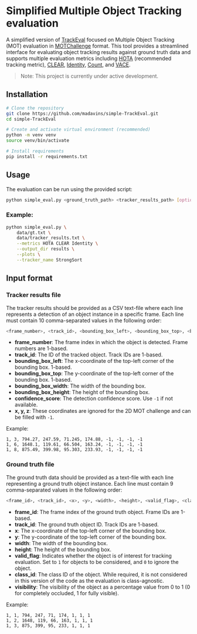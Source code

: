 
# Simplified Multiple Object Tracking evaluation
A simplified version of [TrackEval](https://github.com/JonathonLuiten/TrackEval) focused on Multiple Object Tracking (MOT) evaluation in [MOTChallenge](https://motchallenge.net/) format. This tool provides a streamlined interface for evaluating object tracking results against ground truth data and supports multiple evaluation metrics including [HOTA](https://link.springer.com/article/10.1007/s11263-020-01375-2) (recommended tracking metric), [CLEAR](https://link.springer.com/article/10.1155/2008/246309), [Identity](https://arxiv.org/abs/1609.01775), [Count](https://github.com/madavins/simple-trackEval/blob/main/trackeval/metrics/count.py), and [VACE](https://link.springer.com/chapter/10.1007/11612704_16).

> Note: This project is currently under active development.

## Installation
```bash
# Clone the repository
git clone https://github.com/madavins/simple-TrackEval.git
cd simple-TrackEval

# Create and activate virtual environment (recommended)
python -m venv venv
source venv/bin/activate

# Install requirements
pip install -r requirements.txt
```

## Usage
The evaluation can be run using the provided script:
```bash
python simple_eval.py <ground_truth_path> <tracker_results_path> [options]
```

### Example:
```bash
python simple_eval.py \
    data/gt.txt \
    data/tracker_results.txt \
    --metrics HOTA CLEAR Identity \
    --output_dir results \
    --plots \
    --tracker_name StrongSort
```

## Input format
### Tracker results file
The tracker results should be provided as a CSV text-file where each line represents a detection of an object instance in a specific frame. Each line must contain 10 comma-separated values in the following order:

```bash
<frame_number>, <track_id>, <bounding_box_left>, <bounding_box_top>, <bounding_box_width>, <bounding_box_height>, <confidence_score>, <x>, <y>, <z>
```

- **frame_number**: The frame index in which the object is detected. Frame numbers are 1-based.
- **track_id**: The ID of the tracked object. Track IDs are 1-based.
- **bounding_box_left**: The x-coordinate of the top-left corner of the bounding box. 1-based.
- **bounding_box_top**: The y-coordinate of the top-left corner of the bounding box. 1-based.
- **bounding_box_width**: The width of the bounding box.
- **bounding_box_height**: The height of the bounding box.
- **confidence_score**: The detection confidence score. Use `-1` if not available.
- **x, y, z**: These coordinates are ignored for the 2D MOT challenge and can be filled with `-1`.

Example:
```
1, 3, 794.27, 247.59, 71.245, 174.88, -1, -1, -1, -1
1, 6, 1648.1, 119.61, 66.504, 163.24, -1, -1, -1, -1
1, 8, 875.49, 399.98, 95.303, 233.93, -1, -1, -1, -1
```

### Ground truth file
The ground truth data should be provided as a text-file with each line representing a ground truth object instance. Each line must contain 9 comma-separated values in the following order:

```bash
<frame_id>, <track_id>, <x>, <y>, <width>, <height>, <valid_flag>, <class_id>, <visibility>
```

- **frame_id**: The frame index of the ground truth object. Frame IDs are 1-based.
- **track_id**: The ground truth object ID. Track IDs are 1-based.
- **x**: The x-coordinate of the top-left corner of the bounding box.
- **y**: The y-coordinate of the top-left corner of the bounding box.
- **width**: The width of the bounding box.
- **height**: The height of the bounding box.
- **valid_flag**:  Indicates whether the object is of interest for tracking evaluation. Set to `1` for objects to be considered, and `0` to ignore the object.
- **class_id**: The class ID of the object. While required, it is not considered in this version of the code as the evaluation is class-agnostic.
- **visibility**: The visibility of the object as a percentage value from 0 to 1 (0 for completely occluded, 1 for fully visible).

Example:
```
1, 1, 794, 247, 71, 174, 1, 1, 1
1, 2, 1648, 119, 66, 163, 1, 1, 1
1, 3, 875, 399, 95, 233, 1, 1, 1
```
